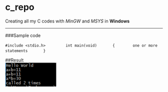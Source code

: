 # c_repo
Creating all my C codes with *MinGW* and *MSYS* in **Windows**             

-----------------------------------------------------------------------------

###Sample code


` #include <stdio.h>		
int main(void)		
{		
	one or more statements		
	} `             
        
##Result         
![Results](/output.PNG?raw=true "Result")      
